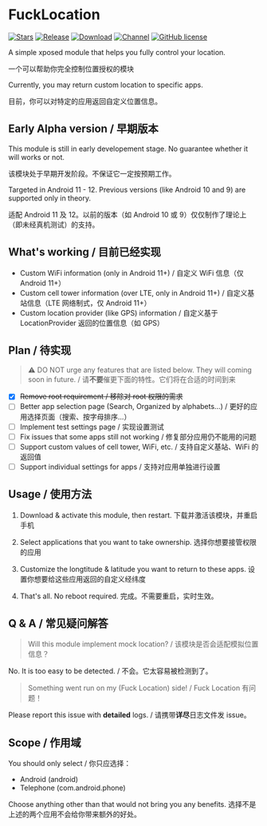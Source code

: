 # FuckLocation
[![Stars](https://img.shields.io/github/stars/Mikotwa/FuckLocation?label=Stars)](https://github.com/Mikotwa)
[![Release](https://img.shields.io/github/v/release/Xposed-Modules-Repo/fuck.location?label=Release)](https://github.com/Xposed-Modules-Repo/fuck.location/releases/latest)
[![Download](https://img.shields.io/github/downloads/Xposed-Modules-Repo/fuck.location/total)](https://github.com/Xposed-Modules-Repo/fuck.location/releases/latest)
[![Channel](https://img.shields.io/badge/Telegram-Channel-blue.svg?logo=telegram)](https://t.me/FuckLocation)
[![GitHub license](https://img.shields.io/github/license/Xposed-Modules-Repo/fuck.location)](https://github.com/Xposed-Modules-Repo/fuck.location/blob/main/LICENSE)

A simple xposed module that helps you fully control your location.

一个可以帮助你完全控制位置授权的模块

Currently, you may return custom location to specific apps.

目前，你可以对特定的应用返回自定义位置信息。

## Early Alpha version / 早期版本
This module is still in early developement stage. No guarantee whether it will works or not.

该模块处于早期开发阶段。不保证它一定按预期工作。

Targeted in Android 11 - 12. Previous versions (like Android 10 and 9) are supported only in theory.

适配 Android 11 及 12。以前的版本（如 Android 10 或 9）仅仅制作了理论上（即未经真机测试）的支持。

## What's working / 目前已经实现
- Custom WiFi information (only in Android 11+) / 自定义 WiFi 信息（仅 Android 11+）
- Custom cell tower information (over LTE, only in Android 11+) / 自定义基站信息（LTE 网络制式，仅 Android 11+）
- Custom location provider (like GPS) information / 自定义基于 LocationProvider 返回的位置信息（如 GPS）

## Plan / 待实现
> ⚠️ DO NOT urge any features that are listed below. They will coming soon in future. / 请**不要**催更下面的特性。它们将在合适的时间到来
- [x] ~~Remove root requirement / 移除对 root 权限的需求~~
- [ ] Better app selection page (Search, Organized by alphabets...) / 更好的应用选择页面（搜索、按字母排序...）
- [ ] Implement test settings page / 实现设置测试
- [ ] Fix issues that some apps still not working / 修复部分应用仍不能用的问题
- [ ] Support custom values of cell tower, WiFi, etc. / 支持自定义基站、WiFi 的返回值
- [ ] Support individual settings for apps / 支持对应用单独进行设置

## Usage / 使用方法
1. Download & activate this module, then restart. 下载并激活该模块，并重启手机

2. Select applications that you want to take ownership. 选择你想要接管权限的应用

3. Customize the longtitude & latitude you want to return to these apps. 设置你想要给这些应用返回的自定义经纬度

4. That's all. No reboot required. 完成。不需要重启，实时生效。

## Q & A / 常见疑问解答
> Will this module implement mock location? / 该模块是否会适配模拟位置信息？

No. It is too easy to be detected. / 不会。它太容易被检测到了。

> Something went run on my (Fuck Location) side! / Fuck Location 有问题！

Please report this issue with **detailed** logs. / 请携带**详尽**日志文件发 issue。

## Scope / 作用域
You should only select / 你只应选择：
- Android (android)
- Telephone (com.android.phone)

Choose anything other than that would not bring you any benefits.
选择不是上述的两个应用不会给你带来额外的好处。
